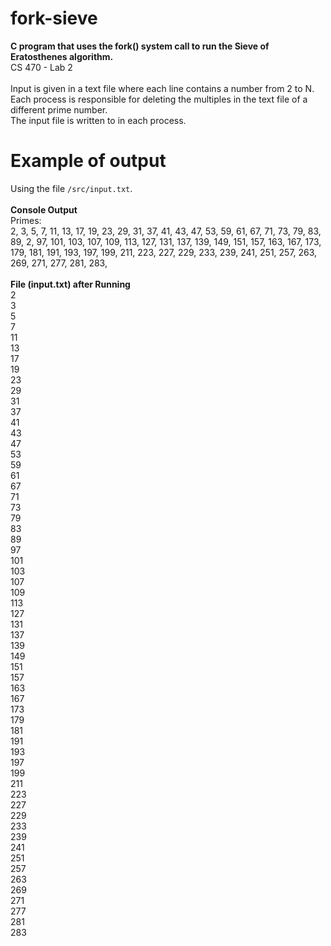 # fork-sieve
**C program that uses the fork() system call to run the Sieve of Eratosthenes algorithm.**\
CS 470 - Lab 2\
\
Input is given in a text file where each line contains a number from 2 to N.\
Each process is responsible for deleting the multiples in the text file of a different prime number.\
The input file is written to in each process.

# Example of output
Using the file `/src/input.txt`.\
\
**Console Output**\
Primes:\
2, 3, 5, 7, 11, 13, 17, 19, 23, 29, 31, 37, 41, 43, 47, 53, 59, 61, 67, 71, 73, 79, 83, 89, 2, 97, 101, 103, 107, 109, 113, 127, 131, 137, 139, 149, 151, 157, 163, 167, 173, 179, 181, 191, 193, 197, 199, 211, 223, 227, 229, 233, 239, 241, 251, 257, 263, 269, 271, 277, 281, 283, \
\
**File (input.txt) after Running**\
2\
3\
5\
7\
11\
13\
17\
19\
23\
29\
31\
37\
41\
43\
47\
53\
59\
61\
67\
71\
73\
79\
83\
89\
97\
101\
103\
107\
109\
113\
127\
131\
137\
139\
149\
151\
157\
163\
167\
173\
179\
181\
191\
193\
197\
199\
211\
223\
227\
229\
233\
239\
241\
251\
257\
263\
269\
271\
277\
281\
283
